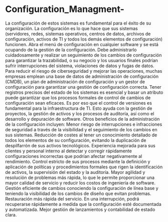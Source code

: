 # Configuration_Managment-
La configuración de estos sistemas es fundamental para el éxito de su organización. La configuración es lo que hace que sus sistemas (servidores, redes, sistemas operativos, centros de datos, archivos de configuración, activos de TI y todos los demás elementos de configuración) funcionen.  Abra el menú de configuración en cualquier software y se está ocupando de la gestión de la configuración.  Debe administrarlo cuidadosamente y realizar un seguimiento de los cambios de configuración para garantizar la trazabilidad, o su negocio y los usuarios finales podrían sufrir interrupciones del sistema, violaciones de datos y fugas de datos.  Para reducir el riesgo de ciberseguridad y mejorar las operaciones, muchas empresas emplean una base de datos de administración de configuración (CMDB), un plan de administración de configuración y un gestor de configuración para garantizar una gestión de configuración correcta.  Tener registros precisos del estado de los sistemas es esencial y basar un atributo puede garantizar que los procesos formales de control de cambios de configuración sean eficaces. Es por eso que el control de versiones es fundamental para la infraestructura de TI.  Esto ayuda con la gestión de proyectos, la gestión de activos y los procesos de auditoría, así como el desarrollo y depuración de software.  Otros beneficios de la administración de la configuración incluyen:  Menor riesgo de interrupciones e infracciones de seguridad a través de la visibilidad y el seguimiento de los cambios en sus sistemas. Reducción de costes al tener un conocimiento detallado de todos los elementos de su configuración, evitando la duplicación de despilfarrón de sus activos tecnológicos. Experiencia mejorada para sus clientes y personal interno al detectar y corregir rápidamente configuraciones incorrectas que podrían afectar negativamente al rendimiento. Control estricto de sus procesos mediante la definición y aplicación de políticas y procedimientos formales que rigen la identificación de activos, la supervisión del estado y la auditoría. Mayor agilidad y resolución de problemas más rápida, lo que le permite proporcionar una mayor calidad de servicio y reducir los costos de ingeniería de software. Gestión eficiente de cambios conociendo la configuración de línea base y teniendo la visibilidad de los cambios de diseño que evitan problemas. Restauración más rápida del servicio. En una interrupción, podrá recuperarse rápidamente a medida que la configuración esté documentada y automatizada. Mejor gestión de lanzamientos y contabilidad de estado clara.
